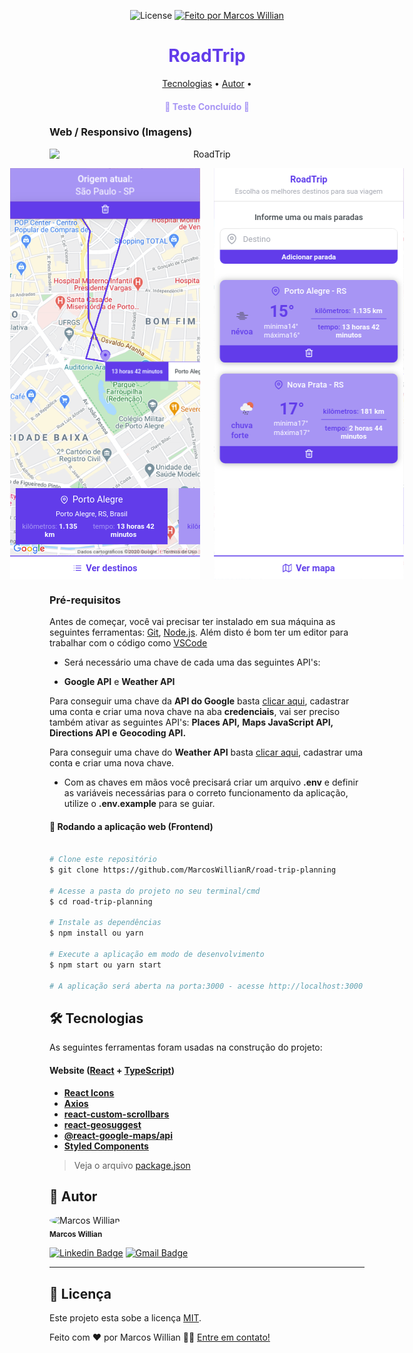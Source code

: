 
<p align="center">
  <img alt="License" src="https://img.shields.io/badge/license-MIT-117EFF">

  <a href="https://github.com/MarcosWillianR">
    <img alt="Feito por Marcos Willian" src="http://img.shields.io/badge/feito%20por-Marcos%20Willian-%117EFF">
  </a>
</p>

<h1 align="center" style="color: #623cea; font-weight: bold">RoadTrip</h1>

<p align="center">
 <a href="#-tecnologias">Tecnologias</a> •
 <a href="#-autor">Autor</a> •
</p>

<h4 align="center" style="color: #a795f4;">🚙 Teste Concluído 🚙</h4>

### Web / Responsivo **(Imagens)**

<p align="center" style="display: flex; align-items: flex-start; justify-content: center;">
  <img alt="RoadTrip" title="#RoadTrip" src="src/assets/desktop.gif" width="1000px">
</p>

<p align="center" style="display: flex; align-items: flex-start; justify-content: center;">
  <img alt="RoadTrip" title="#RoadTrip" src="src/assets/mobile1.png" width="350px">
  <img alt="RoadTrip" title="#RoadTrip" src="src/assets/mobile2.png" width="350px" style="margin-left: 22px">
</p>


### Pré-requisitos

Antes de começar, você vai precisar ter instalado em sua máquina as seguintes ferramentas:
[Git](https://git-scm.com), [Node.js](https://nodejs.org/en/).
Além disto é bom ter um editor para trabalhar com o código como [VSCode](https://code.visualstudio.com/)

- Será necessário uma chave de cada uma das seguintes API's:
* **Google API** e **Weather API**

Para conseguir uma chave da **API do Google** basta [clicar aqui](https://cloud.google.com/cloud-console), cadastrar uma conta e criar uma nova chave na aba **credenciais**, vai ser preciso também ativar as seguintes API's: **Places API,** **Maps JavaScript API,** **Directions API e** **Geocoding API.**

Para conseguir uma chave do **Weather API** basta [clicar aqui](https://openweathermap.org/api), cadastrar uma conta e criar uma nova chave.

- Com as chaves em mãos você precisará criar um arquivo **.env** e definir as variáveis necessárias para o correto funcionamento da aplicação, utilize o **.env.example** para se guiar.

#### 🧭 Rodando a aplicação web (Frontend)

```bash

# Clone este repositório
$ git clone https://github.com/MarcosWillianR/road-trip-planning

# Acesse a pasta do projeto no seu terminal/cmd
$ cd road-trip-planning

# Instale as dependências
$ npm install ou yarn

# Execute a aplicação em modo de desenvolvimento
$ npm start ou yarn start

# A aplicação será aberta na porta:3000 - acesse http://localhost:3000

```

## 🛠 Tecnologias

As seguintes ferramentas foram usadas na construção do projeto:

#### **Website**  ([React](https://reactjs.org/)  +  [TypeScript](https://www.typescriptlang.org/))

-   **[React Icons](https://react-icons.github.io/react-icons/)**
-   **[Axios](https://github.com/axios/axios)**
-   **[react-custom-scrollbars](https://github.com/malte-wessel/react-custom-scrollbars)**
-   **[react-geosuggest](https://github.com/ubilabs/react-geosuggest)**
-   **[@react-google-maps/api](https://github.com/JustFly1984/react-google-maps-api)**
-   **[Styled Components](https://github.com/styled-components/styled-components)**

> Veja o arquivo  [package.json](https://github.com/MarcosWillianR/road-trip-planning/blob/master/package.json)

## 🦸 Autor

 <img style="border-radius: 50%;" src="https://github.com/MarcosWillianR.png" width="50px;" alt="Marcos Willian"/>
 <br />
 <sub><b>Marcos Willian</b></sub></a>
 <br />

[![Linkedin Badge](https://img.shields.io/badge/-Marcos%20Willian-blue?style=flat-square&logo=Linkedin&logoColor=white&link=https://www.linkedin.com/in/marcos-willian-977311188/)](https://www.linkedin.com/in/marcos-willian-977311188/)
[![Gmail Badge](https://img.shields.io/badge/-markusuuuu@gmail.com-c14438?style=flat-square&logo=Gmail&logoColor=white&link=mailto:markusuuuu@gmail.com)](markusuuuu@gmail.com)

---

## 📝 Licença

Este projeto esta sobe a licença [MIT](./LICENSE).

Feito com ❤️ por Marcos Willian 👋🏽 [Entre em contato!](https://www.linkedin.com/in/marcos-willian-977311188/)
